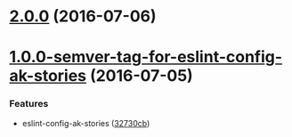 <a name="2.0.0"></a>
# [2.0.0](https://aui-team-bot/https://bitbucket.org/atlassian/atlaskit/compare/1.0.0-semver-tag-for-eslint-config-ak-stories...v2.0.0) (2016-07-06)



<a name="1.0.0-semver-tag-for-eslint-config-ak-stories"></a>
# [1.0.0-semver-tag-for-eslint-config-ak-stories](https://aui-team-bot/https://bitbucket.org/atlassian/atlaskit/compare/32730cb...1.0.0-semver-tag-for-eslint-config-ak-stories) (2016-07-05)


### Features

* eslint-config-ak-stories ([32730cb](https://aui-team-bot/https://bitbucket.org/atlassian/atlaskit/commits/32730cb))



